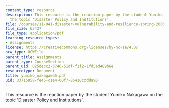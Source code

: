 ```yaml
---
content_type: resource
description: This resource is the reaction paper by the student Yumiko Nakagawa on
  the topic 'Disaster Policy and Institutions'.
file: /courses/11-941-disaster-vulnerability-and-resilience-spring-2005/33715858fe45c1e400f785410cddda90_yumiko_nakagawa5.pdf
file_size: 65437
file_type: application/pdf
learning_resource_types:
- Assignments
license: https://creativecommons.org/licenses/by-nc-sa/4.0/
ocw_type: OCWFile
parent_title: Assignments
parent_type: CourseSection
parent_uid: 025decc2-3746-51df-f1f2-1fd5ad489b6e
resourcetype: Document
title: yumiko_nakagawa5.pdf
uid: 33715858-fe45-c1e4-00f7-85410cddda90
---
```

This resource is the reaction paper by the student Yumiko Nakagawa on the topic 'Disaster Policy and Institutions'.